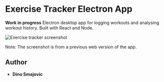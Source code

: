 # Exercise Tracker Electron App

**Work in progress**
Electron desktop app for logging workouts and analysing workout history. Built with React and Node.

![Exercise tracker screenshot](https://res.cloudinary.com/dapflmgcn/image/upload/v1549295815/IMG_9236.png)

Note: The screenshot is from a previous web version of the app.

## Author

* **Dino Smajovic**
